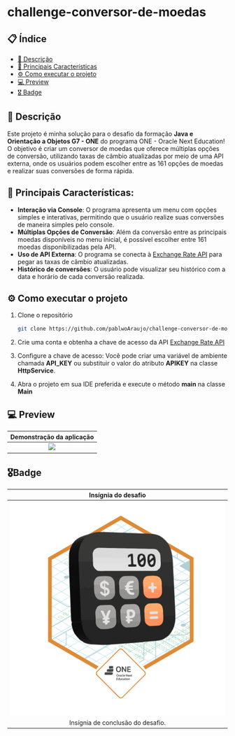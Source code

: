 # challenge-conversor-de-moedas

## 📋 Índice
- [📢 Descrição](#-Descrição)
- [📌 Principais Características](#-Principais-Características)
- [⚙️ Como executar o projeto](#-Como-executar-o-projeto)
- [💻 Preview](#-Preview)
- [🎖️ Badge](#-🎖️Badge)

## 📢 Descrição
Este projeto é minha solução para o desafio da formação **Java e Orientação a Objetos G7 - ONE** do programa ONE - Oracle Next Education! O objetivo é criar um conversor de moedas que oferece múltiplas opções de conversão, utilizando taxas de câmbio atualizadas por meio de uma API externa, onde os usuários podem escolher entre as 161 opções de moedas e realizar suas conversões de forma rápida.

## 📌 Principais Características:
- **Interação via Console**: O programa apresenta um menu com opções simples e interativas, permitindo que o usuário realize suas conversões de maneira simples pelo console.
- **Múltiplas Opções de Conversão**: Além da conversão entre as principais moedas disponíveis no menu inicial, é possível escolher entre 161 moedas disponibilizadas pela API.
- **Uso de API Externa**: O programa se conecta à [Exchange Rate API](https://www.exchangerate-api.com//) para pegar as taxas de câmbio atualizadas.
- **Histórico de conversões**: O usuário pode visualizar seu histórico com a data e horário de cada conversão realizada.

## ⚙️ Como executar o projeto

1. Clone o repositório

    ```bash
    git clone https://github.com/pablwoAraujo/challenge-conversor-de-moedas
    ```

2. Crie uma conta e obtenha a chave de acesso da API [Exchange Rate API](https://www.exchangerate-api.com//)

3. Configure a chave de acesso: Você pode criar uma variável de ambiente chamada **API_KEY** ou substituir o valor do atributo **APIKEY** na classe **HttpService**.

4. Abra o projeto em sua IDE preferida e execute o método **main** na classe **Main**

## 💻 Preview
Demonstração da aplicação |  
:-------------------------:|
![](./demo.gif) |


## 🎖️Badge
Insígnia do desafio |  
:-------------------------:|
![badge](./Badge-Conversor.png) |
Insígnia de conclusão do desafio.|
